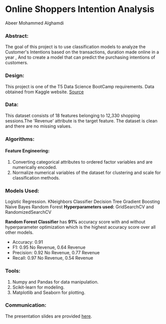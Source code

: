 # **Online Shoppers Intention Analysis**
Abeer Mohammed Alghamdi


### **Abstract:**

The goal of this project is to use classification models to analyze the Customer's Intentions based on the transactions, duration made online in a year , And to create a model that can predict the purchasing intentions of customers.

### **Design:**

This project is one of the T5 Data Science BootCamp requirements. Data obtained from Kaggle website. [Source](https://www.kaggle.com/henrysue/online-shoppers-intention)

### **Data:**

This dataset consists of 18 features belonging to 12,330 shopping sessions.The 'Revenue' attribute is the target feature. The dataset is clean and there are no missing values.

### **Algorithms:**

#### **Feature Engineering:**

1. Converting categorical attributes to ordered factor variables and are numerically encoded.
2. Normalize numerical variables of the dataset for clustering and scale for classification methods.


### **Models Used:**
Logistic Regression.
KNeighbors Classifier
Decision Tree 
Gradient Boosting
Naive Bayes 
Random Forest
**Hyperparameters used:**
GridSearchCV and RandomizedSearchCV

**Random Forest Classifier** has **91%** accuracy score with and without hyperparameter optimization which is the highest accuracy score over all other models.
-  Accuracy: 0.91  
-  F1: 0.95 No Revenue, 0.64 Revenue
-  Precision: 0.92 No Revenue, 0.77 Revenue
-  Recall: 0.97 No Revenue, 0.54 Revenue


### **Tools:**

1. Numpy and Pandas for data manipulation.
2. Scikit-learn for modeling.
3. Matplotlib and Seaborn for plotting.

### **Communication:**
The presentation slides are provided [here](https://github.com/AbeerAlghamdi1/SDAIA_Final_Project/tree/main/Presentation).

